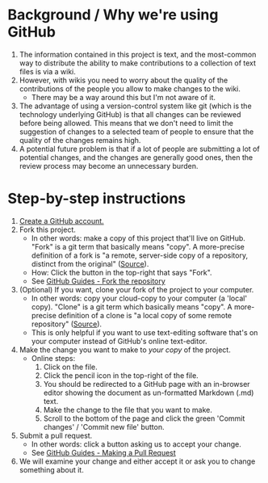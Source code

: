 # Background / Why we're using GitHub
1. The information contained in this project is text, and the most-common way to distribute the ability to make contributions to a collection of text files is via a wiki.
1. However, with wikis you need to worry about the quality of the contributions of the people you allow to make changes to the wiki.
    - There may be a way around this but I'm not aware of it.
1. The advantage of using a version-control system like git (which is the technology underlying GitHub) is that all changes can be reviewed before being allowed. This means that we don't need to limit the suggestion of changes to a selected team of people to ensure that the quality of the changes remains high.
1. A potential future problem is that if a lot of people are submitting a lot of potential changes, and the changes are generally good ones, then the review process may become an unnecessary burden.

# Step-by-step instructions
1. [Create a GitHub account.](https://github.com/join)
1. Fork this project.
    - In other words: make a copy of this project that'll live on GitHub. "Fork" is a git term that basically means "copy". A more-precise definition of a fork is "a remote, server-side copy of a repository, distinct from the original" ([Source](https://www.atlassian.com/blog/git/git-branching-and-forking-in-the-enterprise-why-fork)).
    - How: Click the button in the top-right that says "Fork".
    - See [GitHub Guides - Fork the repository](https://guides.github.com/activities/forking/#fork)
1. (Optional) If you want, clone your fork of the project to your computer.
    - In other words: copy your cloud-copy to your computer (a 'local' copy). "Clone" is a git term which basically means "copy". A more-precise definition of a clone is "a local copy of some remote repository" ([Source](https://www.atlassian.com/blog/git/git-branching-and-forking-in-the-enterprise-why-fork)).
    - This is only helpful if you want to use text-editing software that's on your computer instead of GitHub's online text-editor.
1. Make the change you want to make to *your copy* of the project.
    - Online steps:
        1. Click on the file.
        1. Click the pencil icon in the top-right of the file.
        1. You should be redirected to a GitHub page with an in-browser editor showing the document as un-formatted Markdown (.md) text.
        1. Make the change to the file that you want to make.
        1. Scroll to the bottom of the page and click the green 'Commit changes' / 'Commit new file' button.
1. Submit a pull request.
    - In other words: click a button asking us to accept your change.
    - See [GitHub Guides - Making a Pull Request](https://guides.github.com/activities/forking/#making-a-pull-request)
1. We will examine your change and either accept it or ask you to change something about it.
